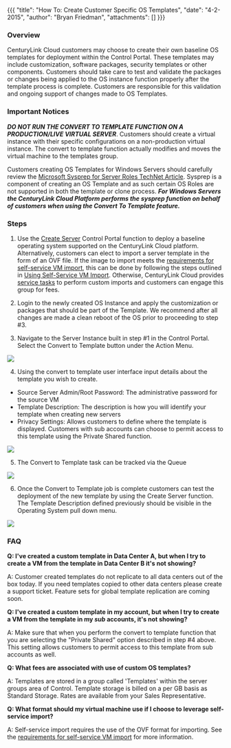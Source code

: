 {{{
  "title": "How To:  Create Customer Specific OS Templates",
  "date": "4-2-2015",
  "author": "Bryan Friedman",
  "attachments": []
}}}

### Overview

CenturyLink Cloud customers may choose to create their own baseline OS templates for deployment within the Control Portal. These templates may include customization, software packages, security templates or other components. Customers should take care to test and validate the packages or changes being applied to the OS instance function properly after the template process is complete. Customers are responsible for this validation and ongoing support of changes made to OS Templates.

### Important Notices

**_DO NOT RUN THE CONVERT TO TEMPLATE FUNCTION ON A PRODUCTION/LIVE VIRTUAL SERVER_**. Customers should create a virtual instance with their specific configurations on a non-production virtual instance. The convert to template function actually modifies and moves the virtual machine to the templates group.

Customers creating OS Templates for Windows Servers should carefully review the [Microsoft Sysprep for Server Roles TechNet Article](http://technet.microsoft.com/en-us/library/hh824835.aspx). Sysprep is a component of creating an OS Template and as such certain OS Roles are not supported in both the template or clone process. **_For Windows Servers the CenturyLink Cloud Platform performs the sysprep function on behalf of customers when using the Convert To Template feature._**

### Steps

1. Use the [Create Server](creating-a-new-enterprise-cloud-server.md) Control Portal function to deploy a baseline operating system supported on the CenturyLink Cloud platform. Alternatively, customers can elect to import a server template in the form of an OVF file. If the image to import meets the [requirements for self-service VM import](self-service-vm-import-ovf-requirements.md), this can be done by following the steps outlined in [Using Self-Service VM Import](using-self-service-vm-import.md). Otherwise, CenturyLink Cloud provides [service tasks](http://www.ctl.io/products/support/service-tasks) to perform custom imports and customers can engage this group for fees.

2. Login to the newly created OS Instance and apply the customization or packages that should be part of the Template. We recommend after all changes are made a clean reboot of the OS prior to proceeding to step #3.

3. Navigate to the Server Instance built in step #1 in the Control Portal. Select the Convert to Template button under the Action Menu.

  ![](https://t3n.zendesk.com/attachments/token/6MuREq25V2GX8MZ2ngH8hXHPO/?name=01.png)

4. Using the convert to template user interface input details about the template you wish to create.

  - Source Server Admin/Root Password:  The administrative password for the source VM
  - Template Description: The description is how you will identify your template when creating new servers
  - Privacy Settings: Allows customers to define where the template is displayed. Customers with sub accounts can choose to permit access to this template using the Private Shared function.

  ![](https://t3n.zendesk.com/attachments/token/jUfTHvR7WbWP4iifNVqEryLCp/?name=02.png)

5. The Convert to Template task can be tracked via the Queue

  ![](https://t3n.zendesk.com/attachments/token/z3JiOR563C20cdbMPS9IbAW4U/?name=04.png)

6. Once the Convert to Template job is complete customers can test the deployment of the new template by using the Create Server function. The Template Description defined previously should be visible in the Operating System pull down menu.

  ![](https://t3n.zendesk.com/attachments/token/VOpySqoalxhPyEIxLvwTa22v9/?name=03.png)

### FAQ

**Q: I've created a custom template in Data Center A, but when I try to create a VM from the template in Data Center B it's not showing?**

A: Customer created templates do not replicate to all data centers out of the box today. If you need templates copied to other data centers please create a support ticket. Feature sets for global template replication are coming soon.

**Q: I've created a custom template in my account, but when I try to create a VM from the template in my _sub_ accounts, it's not showing?**

A: Make sure that when you perform the convert to template function that you are selecting the "Private Shared" option described in step #4 above. This setting allows customers to permit access to this template from sub accounts as well.

**Q: What fees are associated with use of custom OS templates?**

A: Templates are stored in a group called 'Templates' within the server groups area of Control. Template storage is billed on a per GB basis as Standard Storage. Rates are available from your Sales Representative.

**Q: What format should my virtual machine use if I choose to leverage  self-service import?**

A: Self-service import requires the use of the OVF format for importing. See the [requirements for self-service VM import](self-service-vm-import-ovf-requirements.md) for more information.
